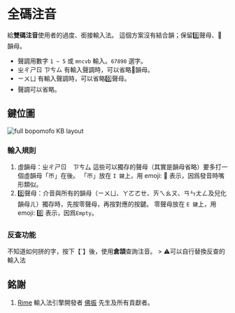 # 全碼注音
  給**雙碼注音**使用者的過度、銜接輸入法。
  這個方案沒有結合韻；保留0️⃣聲母、😬韻母。
  - 聲調用數字 `1 ~ 5` 或 `mncvb` 輸入。`67890` 選字。
  - ㄓㄔㄕㄖ ㄗㄘㄙ 有輸入聲調時，可以省略😬韻母。  
  - ㄧㄨㄩ 有輸入聲調時，可以省略0️⃣聲母。  
  - 聲調可以省略。  

## 鍵位圖
  ![full bopomofo KB layout](https://i.imgur.com/dskVzSG.jpg)

### 輸入規則   
  1. 虛韻母：ㄓㄔㄕㄖ　ㄗㄘ厶  這些可以獨存的聲母（其實是韻母省略）要多打一個虛韻母「ㄭ」在後。  「ㄭ」放在 `I 鍵`上，用 emoji: 😬 表示，因爲發音時嘴形類似。
  2. 0️⃣聲母：介音與所有的韻母（ㄧㄨㄩ、ㄚㄛㄜㄝ、ㄞㄟㄠㄡ、ㄢㄣㄤㄥ及兒化韻母ㄦ）獨存時，先按零聲母，再按對應的按鍵。  零聲母放在 `E 鍵`上，用 emoji: 0️⃣ 表示，因爲`Empty`。

### 反查功能
  不知道如何拼的字，按下【`】後，使用**倉頡**查詢注音。
    > ⚠️可以自行替換反查的輸入法

## 銘謝
  1. [Rime](https://rime.im/) 輸入法引擎開發者 [佛振](https://github.com/lotem) 先生及所有貢獻者。

